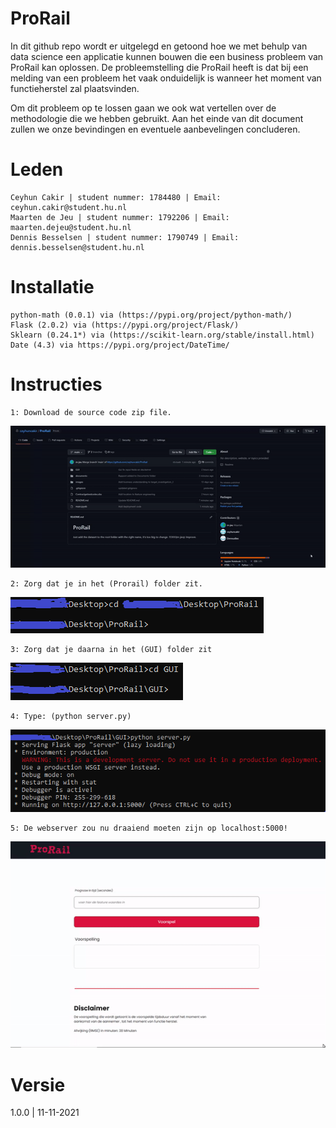 # ProRail
In dit github repo wordt er uitgelegd en getoond hoe we met behulp van data science een applicatie kunnen bouwen die een business probleem van ProRail kan oplossen. De probleemstelling die ProRail heeft is dat bij een melding van een probleem het vaak onduidelijk is wanneer het moment  van functieherstel zal plaatsvinden.

Om dit probleem op te lossen gaan we ook wat vertellen over de methodologie die we hebben gebruikt. Aan het einde van dit document zullen we onze bevindingen en eventuele aanbevelingen concluderen.

# Leden

```
Ceyhun Cakir | student nummer: 1784480 | Email: ceyhun.cakir@student.hu.nl
Maarten de Jeu | student nummer: 1792206 | Email: maarten.dejeu@student.hu.nl
Dennis Besselsen | student nummer: 1790749 | Email: dennis.besselsen@student.hu.nl
```

# Installatie
```
python-math (0.0.1) via (https://pypi.org/project/python-math/) 
Flask (2.0.2) via (https://pypi.org/project/Flask/)
Sklearn (0.24.1*) via (https://scikit-learn.org/stable/install.html)
Date (4.3) via https://pypi.org/project/DateTime/
```

# Instructies
```
1: Download de source code zip file.
```
![](images/instructie1.gif)


```
2: Zorg dat je in het (Prorail) folder zit.
```
![](images/instructies2.png)


```
3: Zorg dat je daarna in het (GUI) folder zit
```
![](images/instructies3.png)

```
4: Type: (python server.py)
```
![](images/instructies4.png)

```
5: De webserver zou nu draaiend moeten zijn op localhost:5000!
```
![](images/instructie5.gif)

# Versie
1.0.0 | 11-11-2021

